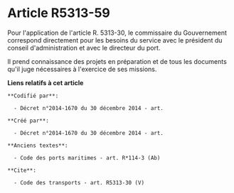# Article R5313-59

Pour l'application de l'article R. 5313-30, le commissaire du Gouvernement correspond directement pour les besoins du service
avec le président du conseil d'administration et avec le directeur du port. 

Il prend connaissance des projets en préparation et de tous les documents qu'il juge nécessaires à l'exercice de ses
missions.

**Liens relatifs à cet article**

	**Codifié par**:

	  - Décret n°2014-1670 du 30 décembre 2014 - art.

	**Créé par**:

	  - Décret n°2014-1670 du 30 décembre 2014 - art.

	**Anciens textes**:

	  - Code des ports maritimes - art. R*114-3 (Ab)

	**Cite**:

	  - Code des transports - art. R5313-30 (V)
